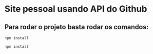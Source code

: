 # Site pessoal usando API do Github

## Para rodar o projeto basta rodar os comandos:

```
npm install
```

```
npm install
```
